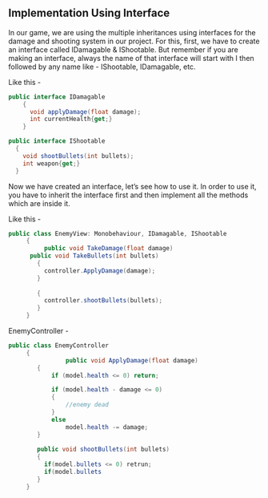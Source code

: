 ## Implementation Using Interface

In our game, we are using the multiple inheritances using interfaces for the damage and shooting system in our project. For this, first, we have to create an interface called IDamagable & IShootable. But remember if you are making an interface, always the name of that interface will start with I then followed by any name like - IShootable, IDamagable, etc.

Like this -
```C#
public interface IDamagable
    {
      void applyDamage(float damage);
      int currentHealth{get;}
    }
```

```C#
public interface IShootable
  {
    void shootBullets(int bullets);
    int weapon{get;}
  }
```
Now we have created an interface, let’s see how to use it. In order to use it, you have to inherit the interface first and then implement all the methods which are inside it. 

Like this -
```C#
public class EnemyView: Monobehaviour, IDamagable, IShootable
	 {
		  public void TakeDamage(float damage)
      public void TakeBullets(int bullets)
        {
          controller.ApplyDamage(damage);
        }
        
        {
          controller.shootBullets(bullets);
        }
	 }
```
EnemyController -
```C#
public class EnemyController
	 {
				public void ApplyDamage(float damage)
        {
            if (model.health <= 0) return;

            if (model.health - damage <= 0)
            {
                //enemy dead
            }
            else
                model.health -= damage;
        }
        
        public void shootBullets(int bullets)
        {
          if(model.bullets <= 0) retrun;
          if(model.bullets
        }
	 }
```
